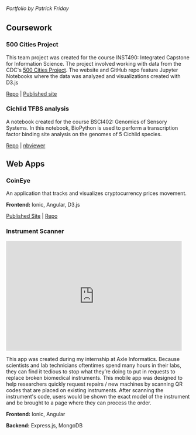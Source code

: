 ###### Portfolio by Patrick Friday

## Coursework

### 500 Cities Project
This team project was created for the course INST490: Integrated Capstone for Information Science. The project involved working with data from the CDC's [500 Cities Project](https://www.cdc.gov/500cities/index.htm). The website and GitHub repo feature Jupyter Notebooks where the data was analyzed and visualizations created with D3.js

[Repo](https://github.com/R3-UMD/R3-UMD.github.io) | [Published site](https://r3-umd.github.io/)

### Cichlid TFBS analysis
A notebook created for the course BSCI402: Genomics of Sensory Systems. In this notebook, BioPython is used to perform a transcription factor binding site analysis on the genomes of 5 Cichlid species.

[Repo](https://github.com/Pifriday/Pifriday.github.io/tree/master/Notebooks/Cichlid%20TFBS) | [nbviewer](https://nbviewer.jupyter.org/github/Pifriday/Pifriday.github.io/blob/master/Notebooks/Cichlid%20TFBS/TFBS.ipynb)

## Web Apps

### CoinEye
An application that tracks and visualizes cryptocurrency prices movement.

__Frontend:__ Ionic, Angular, D3.js

[Published Site](https://patrick.isaiah.dev/Web_apps/CoinEye/) | [Repo](https://github.com/Pifriday/CoinEye)

### Instrument Scanner
<iframe src="https://docs.google.com/presentation/d/e/2PACX-1vQps0KwXuIEIhudy0yMjSrLJfgTQywf2NBBX0HEA5hAe0gDL2DTz4O0XRgj3yBbpkDjv2ULya4vZPbA/embed?start=false&loop=false&delayms=3000" frameborder="0" width="480" height="299" allowfullscreen="true" mozallowfullscreen="true" webkitallowfullscreen="true"></iframe>

This app was created during my internship at Axle Informatics. Because scientists and lab technicians oftentimes spend many hours in their labs, they can find it tedious to stop what they’re doing to put in requests to replace broken biomedical instruments. This mobile app was designed to help researchers quickly request repairs / new machines by scanning QR codes that are placed on existing instruments. After scanning the instrument's code, users would be shown the exact model of the instrument and be brought to a page where they can process the order.

__Frontend:__ Ionic, Angular

__Backend:__ Express.js, MongoDB
